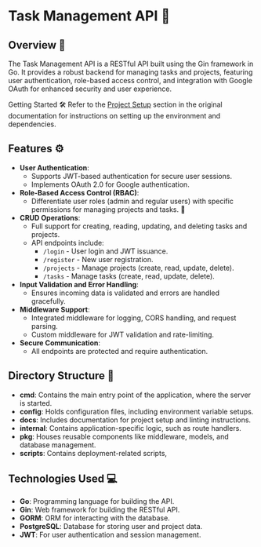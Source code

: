 # Task Management API 🚀

## Overview 🌟

The Task Management API is a RESTful API built using the Gin framework in Go. It provides a robust backend for managing tasks and projects, featuring user authentication, role-based access control, and integration with Google OAuth for enhanced security and user experience.

Getting Started 🛠️
Refer to the  [Project Setup](./docs/project_setup.md) section in the original documentation for instructions on setting up the environment and dependencies.

## Features ⚙️

-   **User Authentication**:
    -   Supports JWT-based authentication for secure user sessions. 
    -   Implements OAuth 2.0 for Google authentication. 
-   **Role-Based Access Control (RBAC)**:
    -   Differentiate user roles (admin and regular users) with specific permissions for managing projects and tasks. 👥
-   **CRUD Operations**:
    -   Full support for creating, reading, updating, and deleting tasks and projects. 
    -   API endpoints include:
        -   `/login` - User login and JWT issuance. 
        -   `/register` - New user registration. 
        -   `/projects` - Manage projects (create, read, update, delete). 
        -   `/tasks` - Manage tasks (create, read, update, delete). 
-   **Input Validation and Error Handling**:
    -   Ensures incoming data is validated and errors are handled gracefully. 
-   **Middleware Support**:
    -   Integrated middleware for logging, CORS handling, and request parsing. 
    -   Custom middleware for JWT validation and rate-limiting. 
-   **Secure Communication**:
    -   All endpoints are protected and require authentication. 

## Directory Structure 📁
-   **cmd**: Contains the main entry point of the application, where the server is started.
-   **config**: Holds configuration files, including environment variable setups.
-   **docs**: Includes documentation for project setup and linting instructions.
-   **internal**: Contains application-specific logic, such as route handlers.
-   **pkg**: Houses reusable components like middleware, models, and database management.
-   **scripts**: Contains deployment-related scripts,

## Technologies Used 💻

-   **Go**: Programming language for building the API.
-   **Gin**: Web framework for building the RESTful API.
-   **GORM**: ORM for interacting with the database.
-   **PostgreSQL**: Database for storing user and project data.
-   **JWT**: For user authentication and session management.

